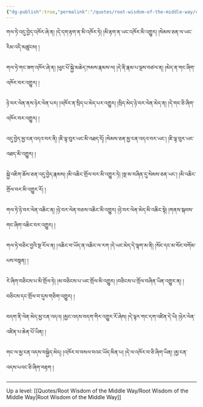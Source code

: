 ```yaml
---
{"dg-publish":true,"permalink":"/quotes/root-wisdom-of-the-middle-way/chapter-16-investigation-of-bondage-and-liberation/"}
---
```


གལ་ཏེ་འདུ་བྱེད་འཁོར་ཞེ་ན། །དེ་དག་རྟག་ན་མི་འཁོར་ཏེ། །མི་རྟག་ན་ཡང་འཁོར་མི་འགྱུར། །སེམས་ཅན་ལ་ཡང་རིམ་འདི་མཚུངས། །

གལ་ཏེ་གང་ཟག་འཁོར་ཞེ་ན། །ཕུང་པོ་སྐྱེ་མཆེད་ཁམས་རྣམས་ལ། །དེ་ནི་རྣམ་པ་ལྔས་བཙལ་ན། །མེད་ན་གང་ཞིག་འཁོར་བར་འགྱུར། །

ཉེ་བར་ལེན་ནས་ཉེར་ལེན་པར། །འཁོར་ན་སྲིད་པ་མེད་པར་འགྱུར། །སྲིད་མེད་ཉེ་བར་ལེན་མེད་ན། །དེ་གང་ཅི་ཞིག་འཁོར་བར་འགྱུར། །

འདུ་བྱེད་མྱ་ངན་འདའ་བར་ནི། །ཇི་ལྟ་བུར་ཡང་མི་འཐད་དོ། །སེམས་ཅན་མྱ་ངན་འདའ་བར་ཡང༌། །ཇི་ལྟ་བུར་ཡང་འཐད་མི་འགྱུར། །

སྐྱེ་འཇིག་ཆོས་ཅན་འདུ་བྱེད་རྣམས། །མི་འཆིང་གྲོལ་བར་མི་འགྱུར་ཏེ། །སྔ་མ་བཞིན་དུ་སེམས་ཅན་ཡང༌། །མི་འཆིང་གྲོལ་བར་མི་འགྱུར་རོ། །

གལ་ཏེ་ཉེ་བར་ལེན་འཆིང་ན། །ཉེ་བར་ལེན་བཅས་འཆིང་མི་འགྱུར། །ཉེ་བར་ལེན་མེད་མི་འཆིང་སྟེ། །གནས་སྐབས་གང་ཞིག་འཆིང་བར་འགྱུར། ། 

གལ་ཏེ་བཅིང་བྱའི་སྔ་རོལ་ན། །འཆིང་བ་ཡོད་ན་འཆིང་ལ་རག །དེ་ཡང་མེད་དེ་ལྷག་མ་ནི། །སོང་དང་མ་སོང་བགོམ་པས་བསྟན། །

རེ་ཞིག་བཅིངས་པ་མི་གྲོལ་ཏེ། །མ་བཅིངས་པ་ཡང་གྲོལ་མི་འགྱུར། །བཅིངས་པ་གྲོལ་བཞིན་ཡིན་འགྱུར་ན། །བཅིངས་དང་གྲོལ་བ་དུས་གཅིག་འགྱུར། །

བདག་ནི་ལེན་མེད་མྱ་ངན་འདའ། །མྱང་འདས་བདག་གིར་འགྱུར་རོ་ཞེས། །དེ་ལྟར་གང་དག་འཛིན་དེ་ཡི། །ཉེར་ལེན་འཛིན་པ་ཆེན་པོ་ཡིན། །

གང་ལ་མྱ་ངན་འདས་བསྐྱེད་མེད། །འཁོར་བ་བསལ་བའང་ཡོད་མིན་པ། །དེ་ལ་འཁོར་བ་ཅི་ཞིག་ཡིན། །མྱ་ངན་འདས་པའང་ཅི་ཞིག་བརྟག །



---
Up a level: [[Quotes/Root Wisdom of the Middle Way/Root Wisdom of the Middle Way\|Root Wisdom of the Middle Way]]